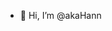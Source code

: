 - 👋 Hi, I’m @akaHann
<!---
akaHann/akaHann is a ✨ special ✨ repository because its `README.md` (this file) appears on your GitHub profile.
You can click the Preview link to take a look at your changes.
--->
